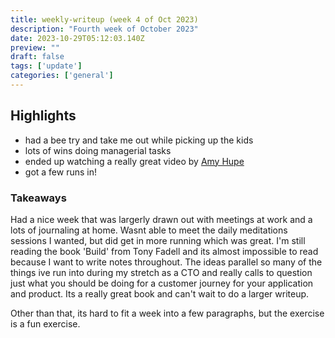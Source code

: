 ```yaml
---
title: weekly-writeup (week 4 of Oct 2023)
description: "Fourth week of October 2023"
date: 2023-10-29T05:12:03.140Z
preview: ""
draft: false
tags: ['update']
categories: ['general']
---
```


## Highlights

- had a bee try and take me out while picking up the kids
- lots of wins doing managerial tasks
- ended up watching a really great video by [Amy Hupe](https://www.youtube.com/watch?v=Q0v2YJLq8n8)
- got a few runs in!

### Takeaways

Had a nice week that was largerly drawn out with meetings at work and a lots of journaling at home.
Wasnt able to meet the daily meditations sessions I wanted, but did get in more running which was
great. I'm still reading the book 'Build' from Tony Fadell and its almost impossible to read because
I want to write notes throughout. The ideas parallel so many of the things ive run into during my
stretch as a CTO and really calls to question just what you should be doing for a customer journey
for your application and product. Its a really great book and can't wait to do a larger writeup.

Other than that, its hard to fit a week into a few paragraphs, but the exercise is a fun exercise.
